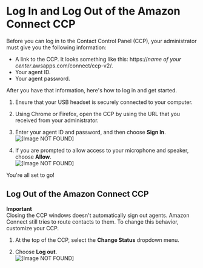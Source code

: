 # Log In and Log Out of the Amazon Connect CCP<a name="ccp-login"></a>

Before you can log in to the Contact Control Panel \(CCP\), your administrator must give you the following information: 
+ A link to the CCP\. It looks something like this: https://*name of your center*\.awsapps\.com/connect/ccp\-v2/\.
+ Your agent ID\.
+ Your agent password\.

After you have that information, here's how to log in and get started\.

1. Ensure that your USB headset is securely connected to your computer\.

1. Using Chrome or Firefox, open the CCP by using the URL that you received from your administrator\.

1. Enter your agent ID and password, and then choose **Sign In**\.  
![\[Image NOT FOUND\]](http://docs.aws.amazon.com/connect/latest/adminguide/images/ccp-login.png)

1. If you are prompted to allow access to your microphone and speaker, choose **Allow**\.   
![\[Image NOT FOUND\]](http://docs.aws.amazon.com/connect/latest/adminguide/images/ccp-allow-microphone.png)

You're all set to go\!

## Log Out of the Amazon Connect CCP<a name="w16aac45c17c11"></a>

**Important**  
Closing the CCP windows doesn't automatically sign out agents\. Amazon Connect still tries to route contacts to them\. To change this behavior, customize your CCP\. 

1. At the top of the CCP, select the **Change Status** dropdown menu\. 

1. Choose **Log out**\.  
![\[Image NOT FOUND\]](http://docs.aws.amazon.com/connect/latest/adminguide/images/ccp-logout.png)